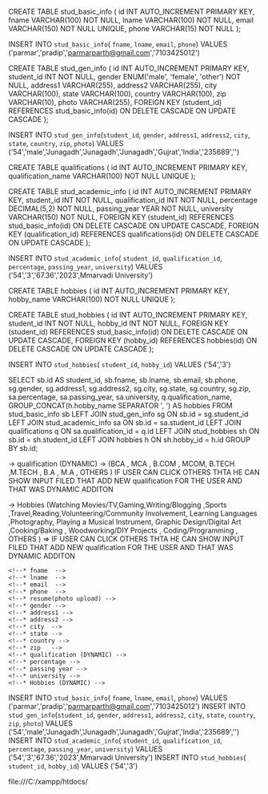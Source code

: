 <!--! fname  -->
<!--! lname  -->
<!--! email  -->
<!--! phone  -->

CREATE TABLE stud_basic_info (
    id INT AUTO_INCREMENT PRIMARY KEY,
        fname VARCHAR(100) NOT NULL,
        lname VARCHAR(100) NOT NULL,
        email VARCHAR(150) NOT NULL UNIQUE,
        phone VARCHAR(15) NOT NULL 
);

INSERT INTO `stud_basic_info`( `fname`, `lname`, `email`, `phone`) VALUES ('parmar','pradip','parmarparth@gmail.com','7103425012')

<!--! gender -->
<!--! address1 -->
<!--! address2 -->
<!--! city  -->
<!--! state -->
<!--! country -->
<!--! zip   -->
<!--! resume -->

CREATE TABLE stud_gen_info (
    id INT AUTO_INCREMENT PRIMARY KEY,
    student_id INT NOT NULL,
        gender ENUM('male', 'female', 'other') NOT NULL,
        address1 VARCHAR(255),
        address2 VARCHAR(255),
        city VARCHAR(100),
        state VARCHAR(100),
        country VARCHAR(100),
        zip VARCHAR(10),
        photo VARCHAR(255),
    FOREIGN KEY (student_id) REFERENCES stud_basic_info(id) ON DELETE CASCADE ON UPDATE CASCADE
);


INSERT INTO `stud_gen_info`(`student_id`, `gender`, `address1`, `address2`, `city`, `state`, `country`, `zip`, `photo`) VALUES ('54','male','Junagadh','Junagadh','Junagadh','Gujrat','India','235689','')
<!--! qualification   -->
<!--! percentage -->
<!--! passing year -->
<!--! university -->

CREATE TABLE qualifications (
    id INT AUTO_INCREMENT PRIMARY KEY,
    qualification_name VARCHAR(100) NOT NULL UNIQUE
);

CREATE TABLE stud_academic_info (
    id INT AUTO_INCREMENT PRIMARY KEY,
    student_id INT NOT NULL,
        qualification_id INT NOT NULL,
        percentage DECIMAL(5,2) NOT NULL,
        passing_year YEAR NOT NULL,
        university VARCHAR(150) NOT NULL,
    FOREIGN KEY (student_id) REFERENCES stud_basic_info(id) ON DELETE CASCADE ON UPDATE CASCADE,
    FOREIGN KEY (qualification_id) REFERENCES qualifications(id) ON DELETE CASCADE ON UPDATE CASCADE
);

INSERT INTO `stud_academic_info`( `student_id`, `qualification_id`, `percentage`, `passing_year`, `university`) VALUES ('54','3','67.36','2023',Mmarvadi University')
<!--! Hobbies -->

CREATE TABLE hobbies (
    id INT AUTO_INCREMENT PRIMARY KEY,
    hobby_name VARCHAR(100) NOT NULL UNIQUE
);



CREATE TABLE stud_hobbies (
    id INT AUTO_INCREMENT PRIMARY KEY,
    student_id INT NOT NULL,
    hobby_id INT NOT NULL,
    FOREIGN KEY (student_id) REFERENCES stud_basic_info(id) ON DELETE CASCADE ON UPDATE CASCADE,
    FOREIGN KEY (hobby_id) REFERENCES hobbies(id) ON DELETE CASCADE ON UPDATE CASCADE
);

INSERT INTO `stud_hobbies`( `student_id`, `hobby_id`) VALUES ('54','3')


SELECT 
    sb.id AS student_id,
    sb.fname,
    sb.lname,
    sb.email,
    sb.phone,
    sg.gender,
    sg.address1,
    sg.address2,
    sg.city,
    sg.state,
    sg.country,
    sg.zip,
    sa.percentage,
    sa.passing_year,
    sa.university,
    q.qualification_name,
    GROUP_CONCAT(h.hobby_name SEPARATOR ', ') AS hobbies
FROM stud_basic_info sb
LEFT JOIN stud_gen_info sg ON sb.id = sg.student_id
LEFT JOIN stud_academic_info sa ON sb.id = sa.student_id
LEFT JOIN qualifications q ON sa.qualification_id = q.id
LEFT JOIN stud_hobbies sh ON sb.id = sh.student_id
LEFT JOIN hobbies h ON sh.hobby_id = h.id
GROUP BY sb.id;



-> qualification (DYNAMIC) -> (BCA , MCA , B.COM , MCOM, B.TECH ,M.TECH , B.A , M.A , OTHERS )
IF USER CAN CLICK OTHERS THTA HE CAN SHOW INPUT FILED THAT ADD NEW qualification FOR THE USER AND THAT WAS DYNAMIC ADDITON

-> Hobbies  (Watching Movies/TV,Gaming,Writing/Blogging ,Sports ,Travel,Reading,Volunteering/Community Involvement, Learning Languages ,Photography, Playing a Musical Instrument, Graphic Design/Digital Art ,Cooking/Baking , Woodworking/DIY Projects , Coding/Programming , OTHERS ) => IF USER CAN CLICK OTHERS THTA HE CAN SHOW INPUT FILED THAT ADD NEW qualification FOR THE USER AND THAT WAS DYNAMIC ADDITON 


    <!--* fname  -->
    <!--* lname  -->
    <!--* email  -->
    <!--* phone  -->
    <!--* resume(photo upload) -->
    <!--* gender -->
    <!--* address1 -->
    <!--* address2 -->
    <!--* city  -->
    <!--* state -->
    <!--* country -->
    <!--* zip   -->
    <!--* qualification (DYNAMIC) -->
    <!--* percentage -->
    <!--* passing year -->
    <!--* university -->
    <!--* Hobbies (DYNAMIC) -->




INSERT INTO `stud_basic_info`( `fname`, `lname`, `email`, `phone`) VALUES ('parmar','pradip','parmarparth@gmail.com','7103425012')
INSERT INTO `stud_gen_info`(`student_id`, `gender`, `address1`, `address2`, `city`, `state`, `country`, `zip`, `photo`) VALUES ('54','male','Junagadh','Junagadh','Junagadh','Gujrat','India','235689','')
INSERT INTO `stud_academic_info`( `student_id`, `qualification_id`, `percentage`, `passing_year`, `university`) VALUES ('54','3','67.36','2023',Mmarvadi University')
INSERT INTO `stud_hobbies`( `student_id`, `hobby_id`) VALUES ('54','3')





file:///C:/xampp/htdocs/